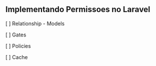 <h2>Implementando Permissoes no Laravel</h2>

[ ] Relationship - Models

[ ] Gates

[ ] Policies

[ ] Cache

<h2></h2>
